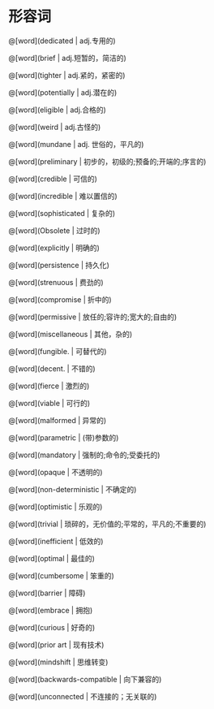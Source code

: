 # 形容词

<masonry>

@[word](dedicated | adj.专用的)

@[word](brief | adj.短暂的，简洁的)

@[word](tighter | adj.紧的，紧密的)

@[word](potentially | adj.潜在的)

@[word](eligible | adj.合格的)

@[word](weird | adj.古怪的)

@[word](mundane | adj. 世俗的，平凡的)

@[word](preliminary | 初步的，初级的;预备的;开端的;序言的)

@[word](credible | 可信的)

@[word](incredible | 难以置信的)

@[word](sophisticated | 复杂的)

@[word](Obsolete | 过时的)

@[word](explicitly | 明确的)

@[word](persistence | 持久化)

@[word](strenuous | 费劲的)

@[word](compromise | 折中的)

@[word](permissive | 放任的;容许的;宽大的;自由的)

@[word](miscellaneous | 其他，杂的)

@[word](fungible. | 可替代的)

@[word](decent. | 不错的)

@[word](fierce | 激烈的)

@[word](viable | 可行的)

@[word](malformed | 异常的)

@[word](parametric | (带)参数的)

@[word](mandatory | 强制的;命令的;受委托的)

@[word](opaque | 不透明的)

@[word](non-deterministic | 不确定的)

@[word](optimistic | 乐观的)

@[word](trivial | 琐碎的，无价值的;平常的，平凡的;不重要的)

@[word](inefficient | 低效的)

@[word](optimal | 最佳的)

@[word](cumbersome | 笨重的)

@[word](barrier | 障碍)

@[word](embrace | 拥抱)

@[word](curious | 好奇的)

@[word](prior art | 现有技术)

@[word](mindshift | 思维转变)

@[word](backwards-compatible | 向下兼容的)

@[word](unconnected | 不连接的；无关联的)

</masonry>



